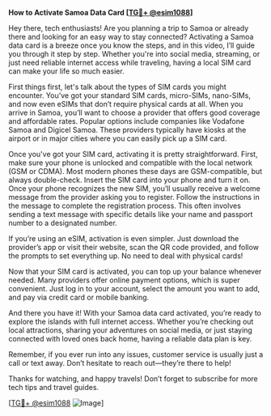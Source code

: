 **How to Activate Samoa Data Card [[TG💪+ @esim1088](https://t.me/s/esim1088)]**

Hey there, tech enthusiasts! Are you planning a trip to Samoa or already there and looking for an easy way to stay connected? Activating a Samoa data card is a breeze once you know the steps, and in this video, I’ll guide you through it step by step. Whether you're into social media, streaming, or just need reliable internet access while traveling, having a local SIM card can make your life so much easier.

First things first, let's talk about the types of SIM cards you might encounter. You’ve got your standard SIM cards, micro-SIMs, nano-SIMs, and now even eSIMs that don’t require physical cards at all. When you arrive in Samoa, you’ll want to choose a provider that offers good coverage and affordable rates. Popular options include companies like Vodafone Samoa and Digicel Samoa. These providers typically have kiosks at the airport or in major cities where you can easily pick up a SIM card.

Once you've got your SIM card, activating it is pretty straightforward. First, make sure your phone is unlocked and compatible with the local network (GSM or CDMA). Most modern phones these days are GSM-compatible, but always double-check. Insert the SIM card into your phone and turn it on. Once your phone recognizes the new SIM, you’ll usually receive a welcome message from the provider asking you to register. Follow the instructions in the message to complete the registration process. This often involves sending a text message with specific details like your name and passport number to a designated number.

If you’re using an eSIM, activation is even simpler. Just download the provider’s app or visit their website, scan the QR code provided, and follow the prompts to set everything up. No need to deal with physical cards!

Now that your SIM card is activated, you can top up your balance whenever needed. Many providers offer online payment options, which is super convenient. Just log in to your account, select the amount you want to add, and pay via credit card or mobile banking.

And there you have it! With your Samoa data card activated, you’re ready to explore the islands with full internet access. Whether you’re checking out local attractions, sharing your adventures on social media, or just staying connected with loved ones back home, having a reliable data plan is key.

Remember, if you ever run into any issues, customer service is usually just a call or text away. Don’t hesitate to reach out—they’re there to help!

Thanks for watching, and happy travels! Don’t forget to subscribe for more tech tips and travel guides. 

[[TG💪+ @esim1088](https://t.me/s/esim1088) ![Image](https://i.postimg.cc/Y0z9fWf4/image.png)]